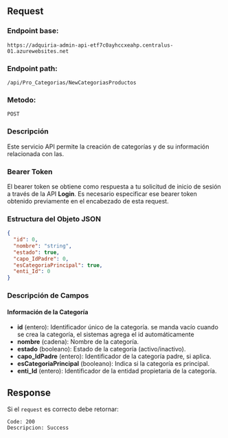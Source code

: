 ## Request

### Endpoint base:

```HTTP
https://adquiria-admin-api-etf7c0ayhccxeahp.centralus-01.azurewebsites.net
```

### Endpoint path:

```http
/api/Pro_Categorias/NewCategoriasProductos
```

### Metodo:

```HTTP
POST
```


### Descripción

Este servicio API permite la creación de categorías y de su información relacionada con las.


### Bearer Token
El bearer token se obtiene como respuesta a tu solicitud de inicio de sesión a través de la API **Login**. Es necesario especificar ese bearer token obtenido previamente en el encabezado de esta request.

### Estructura del Objeto JSON



```json
{
  "id": 0,
  "nombre": "string",
  "estado": true,
  "capo_IdPadre": 0,
  "esCategoriaPrincipal": true,
  "enti_Id": 0
}
```

### Descripción de Campos

#### Información de la Categoría

- **id** (entero): Identificador único de la categoría. se manda vacío cuando se crea la categoría, el sistemas agrega el id automáticamente
- **nombre** (cadena): Nombre de la categoría.
- **estado** (booleano): Estado de la categoría (activo/inactivo).
- **capo_IdPadre** (entero): Identificador de la categoría padre, si aplica.
- **esCategoriaPrincipal** (booleano): Indica si la categoría es principal.
- **enti_Id** (entero): Identificador de la entidad propietaria de la categoría.

## Response
Si el `request` es correcto debe retornar:

```
Code: 200
Descripcion: Success
```

